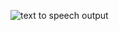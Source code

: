 ![text to speech output](https://github.com/user-attachments/assets/89ace98f-b056-46a1-9cdf-8105bd02350f)

